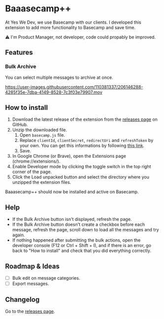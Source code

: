# Baaasecamp++

At Yes We Dev, we use Basecamp with our clients. I developed this extension to add more functionality to Basecamp and save time.

⚠ I'm Product Manager, not developer, code could propably be improved.

## Features

### Bulk Archive

You can select multiple messages to archive at once.

https://user-images.githubusercontent.com/110381337/206146288-4285f35e-7dba-4149-8528-7c3f03e79907.mov

## How to install

1. Download the latest release of the extension from the [releases page](https://github.com/mathieucorcessin/baaasecamp-plus-plus/releases) on GitHub.
2. Unzip the downloaded file.
    1. Open `basecamp.js` file.
    2. Replace `clientId`, `clientSecret`, `redirectUri` and `refreshToken` by your own. You can get this informations by following [this link](https://github.com/basecamp/api/blob/master/sections/authentication.md#oauth-2-from-scratch).
    3. Save.
3. In Google Chrome (or Brave), open the Extensions page (chrome://extensions/).
4. Enable Developer mode by clicking the toggle switch in the top right corner of the page.
5. Click the Load unpacked button and select the directory where you unzipped the extension files.

Baaasecamp++ should now be installed and active on Basecamp.

## Help

- If the Bulk Archive button isn't displayed, refresh the page.
- If the Bulk Archive button doesn't create a checkbox before each message, refresh the page, scroll down to load all the messages and try again.
- If nothing happened after submitting the bulk actions, open the developer console (F12 or Ctrl + Shift + I), and if there is an error, go back to "How to install" and check that you did everything correctly.

## Roadmap & Ideas

- [ ] Bulk edit on message categories.
- [ ] Export messages.

## Changelog

Go to the [releases page](https://github.com/mathieucorcessin/baaasecamp-plus-plus/releases).
